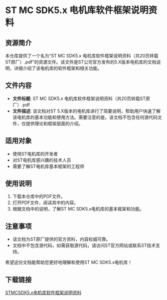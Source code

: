 # ST MC SDK5.x 电机库软件框架说明资料

## 资源简介

本仓库提供了一个名为“ST MC SDK5.x 电机库软件框架说明资料（共20页转载ST原厂）.pdf”的资源文件。该文件是ST公司官方发布的5.X版本电机库的文档说明，详细介绍了该电机库的软件框架和相关功能。

## 文件内容

- **文件标题**: ST MC SDK5.x 电机库软件框架说明资料（共20页转载ST原厂）.pdf
- **文件描述**: 该文档对ST 5.X版本的电机库进行了简要说明，帮助用户快速了解该电机库的基本功能和使用方法。需要注意的是，该文档不包含任何源代码文件，仅提供理论和框架层面的介绍。

## 适用对象

- 使用ST电机库的开发者
- 对ST电机库感兴趣的技术人员
- 需要了解ST电机库基本框架的工程师

## 使用说明

1. 下载本仓库中的PDF文件。
2. 打开PDF文件，阅读其中的内容。
3. 根据文档中的说明，了解ST MC SDK5.x电机库的基本框架和功能。

## 注意事项

- 该文档为ST原厂提供的官方资料，内容权威可靠。
- 文档中不包含源代码，如需获取源代码，请访问ST官方网站或联系ST技术支持。

希望这份文档能帮助您更好地理解和使用ST MC SDK5.x电机库！

## 下载链接

[STMCSDK5.x电机库软件框架说明资料](https://pan.quark.cn/s/ac01aabf4b03)
